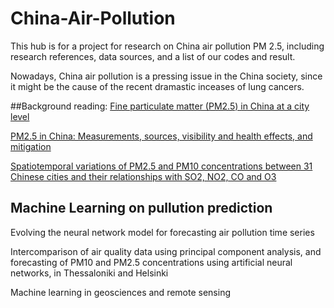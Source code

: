 # China-Air-Pollution
This hub is for a project for research on China air pollution PM 2.5, including research references, data sources, and a list of our codes and result. 

Nowadays, China air pollution is a pressing issue in the China society, since it might be the cause of the recent dramastic inceases of lung cancers.

##Background reading:
[Fine particulate matter (PM2.5) in China at a city level](http://www.nature.com/articles/srep14884)

[PM2.5 in China: Measurements, sources, visibility and health effects, and mitigation](http://www.sciencedirect.com/science/article/pii/S1674200113002228)

[Spatiotemporal variations of PM2.5 and PM10 concentrations between 31 Chinese cities and their relationships with SO2, NO2, CO and O3](https://www.researchgate.net/profile/Bin_Zhao/publication/275257816_Spatiotemporal_variations_of_PM25_and_PM10_concentrations_between_31_Chinese_cities_and_their_relationships_with_SO2_NO2_CO_and_O3/links/554086f30cf2736761c27c70.pdf)


## Machine Learning on pullution prediction
Evolving the neural network model for forecasting air pollution time series

Intercomparison of air quality data using principal component analysis, and forecasting of PM10 and PM2.5 concentrations using artificial neural networks, in Thessaloniki and Helsinki

Machine learning in geosciences and remote sensing

